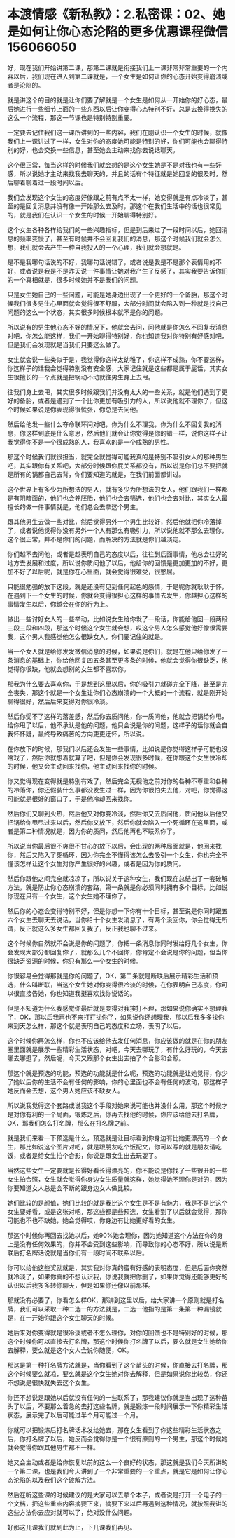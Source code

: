 # 本渡情感《新私教》：2.私密课：02、她是如何让你心态沦陷的更多优惠课程微信156066050

好，现在我们开始讲第二课，那第二课就是衔接我们上一课非常非常重要的一个内容以后，我们现在进入到第二课就是，一个女生是如何让你的心态开始变得崩溃或者是沦陷的。

就是讲这个的目的就是让你们要了解就是一个女生是如何从一开始你的好心态，最后她进行一些细节上面的一些东西以后让你变得心态特别不好，总是去换得换失的这么一个流程，那这一节课也是特别特别重要。

一定要去记住我们这一课所讲到的一些内容，我们在刚认识一个女生的时候，就像我们上一课讲过了一样，女生对你的态度她可能是特别的好，你们可能也会聊得特别的好，也会交换一些信息，甚至她会主动来找你去说话聊天。

这个很正常，每当这样的时候我们就会想的是这个女生她是不是对我也有一些好感，所以说她才主动来找我去聊天的，并且的话有个特征就是她回复的很及时，然后聊着聊着过一段时间以后。

我们会发现这个女生的态度好像跟之前有点不太一样，她变得就是有点冷淡了，甚至的是回复消息并没有像一开始那么去及时，那这个在我们生活中的话也很常见的，就是我们在认识一个女生的时候一开始聊得特别好。

这个女生各种各样给我们的一些兴趣指标，但是到后来过了一段时间以后，她回消息的频率变慢了，甚至有时候并不会回复我们的消息，那这个时候我们就会怎么想，我们就会去产生一种自我投入的一个心理，我们就会想就是。

是不是我哪句话说的不好，我哪句话说错了，或者说是我是不是那个表情用的不好，或者说是我是不是昨天说一件事情让她对我产生了反感了，其实我要告诉你们的一个真相就是，很多时候她并不是我们的问题。

只是女生她自己的一些问题，可能是她身边出现了一个更好的一个备胎，那这个时候我们很多男生心里面就会觉得很不舒服，大部分时间就会陷入到一种就是找自己问题的这么一个状态，其实很多时候根本就不是你的问题。

所以说有的男生他心态不好的情况下，他就会去问，问他就是你怎么不回复我消息对吧，你怎么能这样，我们一开始聊得特别好，你也知道我对你特别有好感对吧，但是我们会发现就是当我们只要这么做了。

女生就会说一些类似于是，我觉得你这样太幼稚了，你这样不成熟，你不要这样，你这样子的话我会觉得特别没有安全感，大家记住就是这些都是属于屁话，其实女生很擅长的一个点就是把锅动不动就往男生身上去甩。

往我们身上去甩，其实很多时候跟我们并没有太大的一些关系，就是他们遇到了更好的备胎，或者是遇到了一个比你更加有吸引力的人，所以说他就不理你了，但这个时候如果说是你表现得很慌张，你总是去问他。

然后给他发一些什么夺命联环问对吧，你为什么不理我，你为什么不回复我的消息，你这样到底是什么意思，然后他们就会让你觉得是你的错一样，说你这样子让我觉得你不是一个很成熟的人，我喜欢的是一个成熟的男性。

那这个时候我们就很担当，就完全就觉得可能我真的是特别不吸引女人的那种男生吧，其实跟你有关系吧，大部分时候跟你屁关系都没有，所以说是你们总不要把就是所有的锅都自己去背，你们要知道的就是，在我们前面都讲过。

这个世界上有多少为所想法的男人，就有多少为所想法的女人，他们跟我们一样都是有阴暗面的，他们也会养胚胎，他们也会去筛选，他们也会去对比，其实女人最擅长的做一件事情就是，他们总会去拿这个男生。

跟其他男生去做一些对比，然后觉得另外一个男生比较好，然后他就把你冷落掉了，或者说他觉得你没有另外一个人有那么有吸引力，所以说他就不那么去理你，这个很正常，并不是你们的问题，而解决的方法就是你们越淡定。

你们越不去问他，或者是越表明自己的态度以后，往往到后面事情，他总会往好的地方去发展和过度，所以说你质问他了以后，他给你的回馈是更加更加的不好，更加不好了以后呢，就是你在心里面，就会觉得很难受，很憋屈。

只能很勉强的放下这段，就是还没有见到任何起色的感情，于是呢你就耿耿于怀，在遇到下一个女生的时候，你就会变得很担心这样的事情去发生，你越担心这样的事情发生以后，你越会在你的行为上。

做出一些讨好女人的一些举动，比如说女生给你发了一段话，你能给他回一段两段三段三段和四段，那这个时候这个女生就会想，哎这个男人怎么感觉他好像很需要我，这个男人我感觉他怎么很缺女人，你们要记住的就是。

当一个女人就是给你发发微信消息的时候，如果说是你们，就是在他只给你发了一条消息的基础上，你给他回复四五条甚至更多条的时候，他就会觉得你很缺乏，他觉得你很缺，他就会想别的女生都不喜欢你。

那我为什么要去喜欢你，于是想到这里以后，你的吸引力就碰完全下降，甚至是完全丧失，那这个就是一个女生让你们心态崩溃的一个大概的一个流程，就是刚开始聊得很好，然后后来变得对你很冷淡。

然后你受不了这样的落差感，然后你去质问他，你一质问他，他就会把锅给你甩，给你甩了以后，他不承认是他的问题，他只会说是你的问题，这样子的话你就会自我怀怀疑，最终导致痛苦的方向更更迂怀，所以说。

在你放下的时候，那我们以后还会发生一些事情，比如说是你觉得这样子可能也没啥戏了，然后你就想着就算了吧，但是你会发现很多时候，在你跟这个女生快冷却的时候，他又会主动回来找你，他主动回来找你的时候。

你又觉得现在变得就是特别有戏了，然后完全无视他之前对你的各种不尊重和各种的冷落你，你还假装什么事都没发生过一样，因为你很怕失去他，对吧，你觉得这可能就是很好的窗口了，于是他冷却回来找你。

然后你们又聊到火热，然后他又对你变冷淡，然后你又去质问他，质问他以后他又把锅给你甩甩过来以后，然后你又放下，然后你就会陷入一个死循环在这里面，或者是第二种情况就是，因为你的质问，然后他再也不联系你了。

所以说当你最后很不爽很不甘心的放下以后，会出现的两种局面就是，他回来找你，然后又陷入了死循环，因为你完全不懂得该怎么去吸引一个女生，你也完全不懂该怎样让这个女生对你产生很好的兴趣，或者是因为你的质问。

然后你跟他之间完全就凉凉了，所以说关于这种女生，我们现在总结出了一套破解方法，就是防止你心态崩溃的套路，第一条就是你必须同时拥有多个目标，比如说你现在只有一个女生，这个女生她不理你了。

然后你的心态会变得特别不好，但是你想一下你有十个目标，甚至说是你同时跟五六个女生去聊天去说话，当你给十个女生发消息了，有两个没回你，你会觉得无所谓，反正就这么多女生都回复我了，反正我也聊不过来。

这个时候你自然就不会说是你的问题了，你把一条消息你同时发给好几个女生，你会发现大部分都回复你了，就那么几个不回你，你肯定不会说是你的问题，但当你很缺乏资源的时候，你只有那么一个女生的时候。

你很容易会觉得那就是你的问题了，OK，第二条就是断联后展示精彩生活和预选，什么叫断联，当这个女生她对你变得很冷淡的时候，在你表明自己态度，你可以很直接告她，你也知道我挺喜欢找你说话的。

但是不知道为什么我感觉你最后就是变得对我挨打不理，那如果说你确实不想理我了，OK，那以后我再也不来打打扰你了，如果说你还想理我，那以后我多多找你来到天怎么样，那这个就是表明自己的态度和立场，表明了以后。

这个时候你再怎么样，你也不应该给他去发任何消息，你应该做的就是在你的朋友圈里面就是展示一些精彩生活状态，对吧，今天去哪玩了，有什么好玩的，今天去哪去哪逛了，然后呢，今天又跟那个女生出去拍了个合影和合照。

那这个就是预选的功能，预选的功能就是什么呢，预选的功能就是让她觉得，你少了她以后你的生活不会有任何的影响，你的心里面也不会有任何的波动，那这样子她反而会去想，这个男人她应该不缺女人。

所以说我觉得这个套路或说我这个手段对她来说可能也并没什么用，那这个时候才是对你有利的一个局面，锻炼之后，你再去找他的时候，你应该给他去打名牌，OK，那我们怎么打名牌，那么在打名牌之前。

就是我们来看一下预选是什么，预选就是让目标看到你身边有比她更漂亮的一个女生，那比如说这个图片对吧，就是跟朋友吃个饭配文，你可以写的就是朋友请吃饭，或者是给女生拍个合影，你说是跟女生出去玩耍了。

当然这些女生一定要就是长得好看长得漂亮的，你不能说是你找了一些很丑的一些女生拍合照，女生就会觉得你身边女生质量就这样，她觉得她不理你是对的，因为你要知道女人总是会不断的跟身边女人做比较。

她们比较的是颜值，她们比较的就是我比这个女生是不是有魅力，我是不是比这个女生要好看，或是这张对吧，那这些都是些预选，女生看到了以后就会觉得，那你可能也不也不缺她，她会觉得哎，你身边有比她更好看的女生。

那这个时候你再回去找她以后，她90%她会理你，因为她知道这个方法在你的身上是没有任何效果的，你并不会受到这些影响，而导致你的心态不好，所以说是断联后打名牌话说就是当你们有一段时间不联系以后。

你可以给他这些奖励就是，其实我对你真的蛮有好感的表明态度，但是后面你突然就冷淡了，如果你真的不想认识我，你说我就把你删了，如果你觉得还能够更好的认识以后我多多转你聊天，但是如果你还像以前那样。

那就没有必要了，你看怎么样OK，那讲到这里以后，给大家讲一个原则就是打名牌，我们可以采取一种二选一的方法就是，二选一他指的是第一条第一种漏镜就是，在一开始你跟这个女生聊天的时候。

她后来对你变得就是很冷淡或者不怎么理你，对你的回馈也不是特别好的时候，那这个时候你可以直接去打名牌，那这个时候你打名牌了以后，要么就是女生她给你去解释，要么就是这个女人会说你随便，OK。

那这是第一种打名牌方法就是，当你看到了这个苗头的时候，你直接去打名牌，那这个时候要么就凉，要么就是这个女生她对你去解释，但是如果说你比较怂，你还不想说是很快就失去这个女生。

你还不想说是跟她以后就没有任何的一些联系了，那我建议你就是当出现了这种苗头了以后，不要那么着急的去打这些名牌，就是锻炼一段时间展示一下你精彩生活状态，展示完了以后可能过半个月可能过一个月。

你就可以把锻炼后打名牌话术发给她去，那在女生看到了你这些精彩生活状态之后，你打名牌了以后，她反而会觉得你是一个很有原则的一个男生，那这个时候她就会觉得你跟其他男生都不一样。

她又会主动或者是给你恢复以前的这么一个良好的状态，那这就是我们今天所讲的一个第二课，也是我们今天讲到了一个非常重要的一个重点，就是它是如何让你心态沦陷的以及我们这个破解方法。

然后在听这些课的时候建议的是大家可以去拿个本子，或者说是打开一个电子的一个文档，把这些重点内容摘要下来，摘要下来以后再遇到这种情况，就按照我讲的这些方法你去应对就可以了，绝对没什么问题。

好那这几课我们就到此为止，下几课我们再见。
